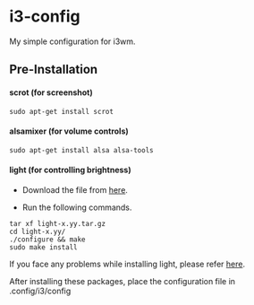 # i3-config
My simple configuration for i3wm.

## Pre-Installation

#### scrot (for screenshot)
``` sudo apt-get install scrot ```

#### alsamixer (for volume controls)
``` sudo apt-get install alsa alsa-tools ```

#### light (for controlling brightness)
* Download the file from [here](https://github.com/haikarainen/light/releases/).

* Run the following commands.
``` 
tar xf light-x.yy.tar.gz
cd light-x.yy/
./configure && make
sudo make install 
```
If you face any problems while installing light, please refer [here](https://github.com/haikarainen/light).

After installing these packages, place the configuration file in .config/i3/config
